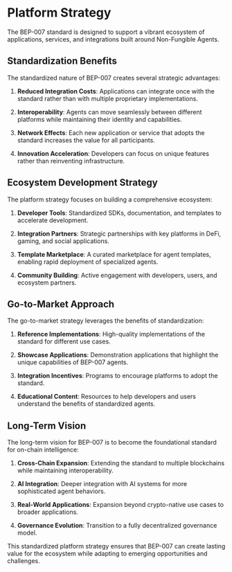 # Platform Strategy

The BEP-007 standard is designed to support a vibrant ecosystem of applications, services, and integrations built around Non-Fungible Agents.

## Standardization Benefits

The standardized nature of BEP-007 creates several strategic advantages:

1. **Reduced Integration Costs**: Applications can integrate once with the standard rather than with multiple proprietary implementations.

2. **Interoperability**: Agents can move seamlessly between different platforms while maintaining their identity and capabilities.

3. **Network Effects**: Each new application or service that adopts the standard increases the value for all participants.

4. **Innovation Acceleration**: Developers can focus on unique features rather than reinventing infrastructure.

## Ecosystem Development Strategy

The platform strategy focuses on building a comprehensive ecosystem:

1. **Developer Tools**: Standardized SDKs, documentation, and templates to accelerate development.

2. **Integration Partners**: Strategic partnerships with key platforms in DeFi, gaming, and social applications.

3. **Template Marketplace**: A curated marketplace for agent templates, enabling rapid deployment of specialized agents.

4. **Community Building**: Active engagement with developers, users, and ecosystem partners.

## Go-to-Market Approach

The go-to-market strategy leverages the benefits of standardization:

1. **Reference Implementations**: High-quality implementations of the standard for different use cases.

2. **Showcase Applications**: Demonstration applications that highlight the unique capabilities of BEP-007 agents.

3. **Integration Incentives**: Programs to encourage platforms to adopt the standard.

4. **Educational Content**: Resources to help developers and users understand the benefits of standardized agents.

## Long-Term Vision

The long-term vision for BEP-007 is to become the foundational standard for on-chain intelligence:

1. **Cross-Chain Expansion**: Extending the standard to multiple blockchains while maintaining interoperability.

2. **AI Integration**: Deeper integration with AI systems for more sophisticated agent behaviors.

3. **Real-World Applications**: Expansion beyond crypto-native use cases to broader applications.

4. **Governance Evolution**: Transition to a fully decentralized governance model.

This standardized platform strategy ensures that BEP-007 can create lasting value for the ecosystem while adapting to emerging opportunities and challenges.
